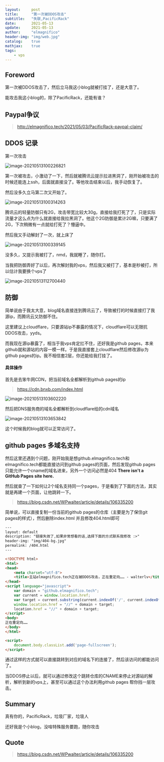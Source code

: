 ```yaml
---
layout:     post
title:      "第一次被DDOS攻击"
subtitle:   "失联,PacificRack"
date:       2021-05-13
update:     2021-05-13
author:     "elmagnifico"
header-img: "img/web.jpg"
catalog:    true
mathjax:    true
tags:
    - vps
---
```


## Foreword

第一次被DDOS攻击了，然后立马我这小blog就被打挂了，还是大意了。

能攻击我这小blog的，除了PacificRack，还能有谁？



## Paypal争议

> http://elmagnifico.tech/2021/05/03/PacificRack-paypal-claim/



## DDOS 记录

第一次攻击

![image-20210513100226821](https://i.loli.net/2021/05/13/I4sHu1Ek7ZTVDeq.png)

第一次被攻击，小激动了一下，然后就被腾讯云提示拉进黑洞了，刚开始被攻击的时候还能连上ssh，后面就直接没了。等他攻击结束以后，我手动恢复了。



然后没多久立马第二次又开始了。

![image-20210513100314263](https://i.loli.net/2021/05/13/ul9YAXVJPjLxMGW.png)

腾讯云的轻量防御只有2G，攻击带宽比较大30g，直接给我打死了了，只是实际流量才这么点为什么就直接给我拉黑洞了。他这个2G防御是累计2G嘛，只要满了2G，下次稍微有一点就给打死了？懵逼中。

然后我又手动解封了一次，就上床了

![image-20210513100339145](https://i.loli.net/2021/05/13/JHEWdbYyth2j7GS.png)

没多久，又提示我被打了，nmd，我就睡了，随你打。



当我把防御弄好了以后，再次解封我的vps，然后我又被打了，基本是秒被打，所以估计我要换个vps了

![image-20210513112700440](https://i.loli.net/2021/05/13/etZXsGr6wjuIpa1.png)



## 防御

简单说由于我太大意，blog域名直接连到腾讯云了，导致被打的时候直接打了我源ip，而腾讯云又防御不住。

这里建议上cloudflare，只要源站ip不暴露的情况下，cloudflare可以无限抗DDOS攻击，yyds。



而我现在源ip暴露了，相当于我vps肯定扛不住，还好我是github pages，本来github就和源站的内容一模一样。于是我直接套上cloudflare然后修改源ip为github pages的ip。我不相信套2层，你还能给我打挂了。



#### 具体操作

首先是去笨牛网CDN，把当前域名全都解析到github pages的ip

> https://cdn.bnxb.com/index.html

![image-20210513103602220](https://i.loli.net/2021/05/13/oQaNqx9bYLv8R3S.png)

然后把DNS服务商的域名全都解析到cloudflare给的cdn域名



![image-20210513103653842](https://i.loli.net/2021/05/13/qkHKs7Bz9uo8hxG.png)

这个时候我的blog就可以正常访问了。



## github pages 多域名支持 

然后这里还遇到个问题，刚开始我是想github.elmagnifico.tech和elmagnifico.tech都能直接访问到github pages的页面，然后发现github pages只能允许一个cname的域名进来，另外一个访问必然是404 **There isn't a GitHub Pages site here.** 

然后就查了一下如何让2个域名支持同一个pages，于是看到了下面的方法，其实就是再建一个页面，让他跳转一下。

> https://blog.csdn.net/WPwalter/article/details/106335200



简单说，可以直接复制一份当前的github pages的仓库（主要是为了保住git pages的样式），然后删除index.html 并且修改404.html即可

```html
---
layout: default
description: "链接失效了,如果非常想看的话,选择下面的方式联系我修改 :>"
header-img: "img/404-bg.jpg"
permalink: /404.html
---

<!DOCTYPE html>
<html>
<head>
	<meta charset="utf-8">
	<title>主站elmagnifico.tech正在被DDOS攻击，正在重定向…… - walterlv</title>
</head>
<script language="javascript">
	var domain = "github.elmagnifico.tech";
	var current = window.location.href;
	var target = current.substring(current.indexOf('/', current.indexOf(':') + 3));
	window.location.href = "//" + domain + target;
	location.href = "//" + domain + target;
</script>
<body>
正在重定向……
</body>
</html>

<script>
	document.body.classList.add('page-fullscreen');
</script>
```

通过这样的方式就可以直接跳转到对应的域名下的连接了，然后该访问的都能访问了。



当DDOS停止以后，就可以通过修改这个跳转仓库的CNAME来停止对源站的解析，解析到新的vps上，甚至可以通过这个办法利用github pages 帮你挡一层攻击。



## Summary

真有你的，PacificRack，垃圾厂家，垃圾人



还好我是个小blog，没啥特殊服务要跑，随你攻击



## Quote

> https://blog.csdn.net/WPwalter/article/details/106335200
